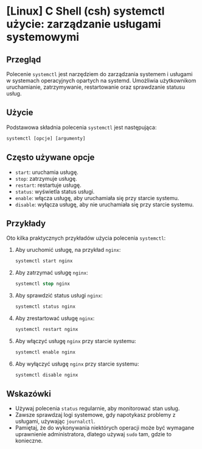 # [Linux] C Shell (csh) systemctl użycie: zarządzanie usługami systemowymi

## Przegląd
Polecenie `systemctl` jest narzędziem do zarządzania systemem i usługami w systemach operacyjnych opartych na systemd. Umożliwia użytkownikom uruchamianie, zatrzymywanie, restartowanie oraz sprawdzanie statusu usług.

## Użycie
Podstawowa składnia polecenia `systemctl` jest następująca:

```csh
systemctl [opcje] [argumenty]
```

## Często używane opcje
- `start`: uruchamia usługę.
- `stop`: zatrzymuje usługę.
- `restart`: restartuje usługę.
- `status`: wyświetla status usługi.
- `enable`: włącza usługę, aby uruchamiała się przy starcie systemu.
- `disable`: wyłącza usługę, aby nie uruchamiała się przy starcie systemu.

## Przykłady
Oto kilka praktycznych przykładów użycia polecenia `systemctl`:

1. Aby uruchomić usługę, na przykład `nginx`:
   ```csh
   systemctl start nginx
   ```

2. Aby zatrzymać usługę `nginx`:
   ```csh
   systemctl stop nginx
   ```

3. Aby sprawdzić status usługi `nginx`:
   ```csh
   systemctl status nginx
   ```

4. Aby zrestartować usługę `nginx`:
   ```csh
   systemctl restart nginx
   ```

5. Aby włączyć usługę `nginx` przy starcie systemu:
   ```csh
   systemctl enable nginx
   ```

6. Aby wyłączyć usługę `nginx` przy starcie systemu:
   ```csh
   systemctl disable nginx
   ```

## Wskazówki
- Używaj polecenia `status` regularnie, aby monitorować stan usług.
- Zawsze sprawdzaj logi systemowe, gdy napotykasz problemy z usługami, używając `journalctl`.
- Pamiętaj, że do wykonywania niektórych operacji może być wymagane uprawnienie administratora, dlatego używaj `sudo` tam, gdzie to konieczne.